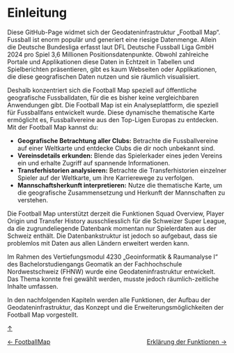 <a id="top"></a>

# Einleitung

Diese GitHub-Page widmet sich der Geodateninfrastruktur „Football Map“. Fussball ist enorm populär und generiert eine riesige Datenmenge. Allein die Deutsche Bundesliga erfasst laut DFL Deutsche Fussball Liga GmbH 2024 pro Spiel 3,6 Millionen Positionsdatenpunkte. Obwohl zahlreiche Portale und Applikationen diese Daten in Echtzeit in Tabellen und Spielberichten präsentieren, gibt es kaum Webseiten oder Applikationen, die diese geografischen Daten nutzen und sie räumlich visualisiert.

Deshalb konzentriert sich die Football Map speziell auf öffentliche geografische Fussballdaten, für die es bisher keine vergleichbaren Anwendungen gibt. Die Football Map ist ein Analyseplattform, die speziell für Fussballfans entwickelt wurde. Diese dynamische thematische Karte ermöglicht es, Fussballvereine aus den Top-Ligen Europas zu entdecken. Mit der Football Map kannst du:

- **Geografische Betrachtung aller Clubs:** Betrachte die Fussballvereine auf einer Weltkarte und entdecke Clubs die dir noch unbekannt sind.
- **Vereinsdetails erkunden:** Blende das Spielerkader eines jeden Vereins ein und erhalte Zugriff auf spannende Informationen.
- **Transferhistorien analysieren:** Betrachte die Transferhistorien einzelner Spieler auf der Weltkarte, um ihre Karrierewege zu verfolgen.
- **Mannschaftsherkunft interpretieren:** Nutze die thematische Karte, um die geografische Zusammensetzung und Herkunft der Mannschaften zu verstehen.

Die Football Map unterstützt derzeit die Funktionen Squad Overview, Player Origin und Transfer History ausschliesslich für die Schweizer Super League, da die zugrundeliegende Datenbank momentan nur Spielerdaten aus der Schweiz enthält. Die Datenbankstruktur ist jedoch so aufgebaut, dass sie problemlos mit Daten aus allen Ländern erweitert werden kann.

Im Rahmen des Vertiefungsmodul 4230 „Geoinformatik & Raumanalyse I“ des Bachelorstudiengangs Geomatik an der Fachhochschule Nordwestschweiz (FHNW) wurde eine Geodateninfrastruktur entwickelt. Das Thema konnte frei gewählt werden, musste jedoch räumlich-zeitliche Inhalte umfassen.

In den nachfolgenden Kapiteln werden alle Funktionen, der Aufbau der Geodateninfrastruktur, das Konzept und die Erweiterungsmöglichkeiten der Football Map vorgestellt.

[↑](#top)


<div style="display: flex; justify-content: space-between;">
  <div>
    <a href="index.md#top">← FootballMap</a>
  </div>
  <div>
    <a href="funktionen.md#top">Erklärung der Funktionen →</a>
  </div>
</div>